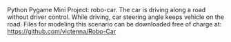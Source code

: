 Python Pygame Mini Project: robo-car. The car is driving along a road without driver control. While driving, car steering 
angle keeps vehicle on the road. Files for modeling this scenario can be downloaded free of charge at:
https://github.com/victenna/Robo-Car
